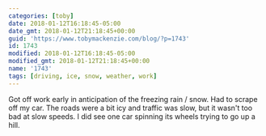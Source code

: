 ```yaml
---
categories: [toby]
date: 2018-01-12T16:18:45-05:00
date_gmt: 2018-01-12T21:18:45+00:00
guid: 'https://www.tobymackenzie.com/blog/?p=1743'
id: 1743
modified: 2018-01-12T16:18:45-05:00
modified_gmt: 2018-01-12T21:18:45+00:00
name: '1743'
tags: [driving, ice, snow, weather, work]
---
```


Got off work early in anticipation of the freezing rain / snow.<!--more-->  Had to scrape off my car.  The roads were a bit icy and traffic was slow, but it wasn't too bad at slow speeds.  I did see one car spinning its wheels trying to go up a hill.
